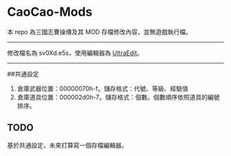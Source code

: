 CaoCao-Mods
===========

本 repo 為三國志曹操傳及其 MOD 存檔修改內容，並無遊戲執行檔。

----

修改檔名為 sv0Xd.e5s，使用編輯器為 [UltraEdit](http://www.ultraedit.tw/)。

----

##共通設定

1. 倉庫武器位置：00000070h-f。儲存格式：代號、等級、經驗值
2. 倉庫道具位置：000002d0h-7。儲存格式：個數。個數順序依照道具的編號排序。

## TODO
基於共通設定，未來打算寫一個存檔編輯器。